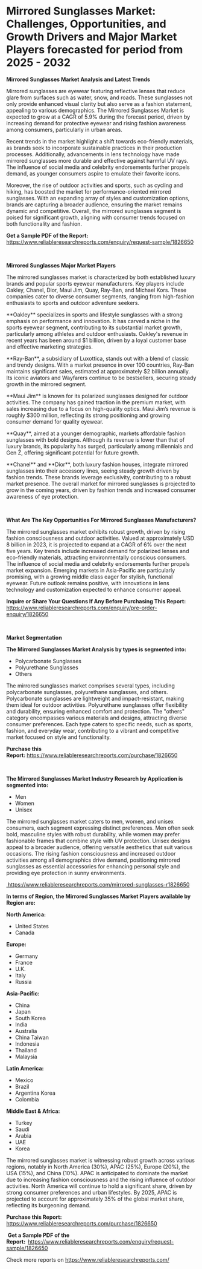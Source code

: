 <p><h1>Mirrored Sunglasses Market: Challenges, Opportunities, and Growth Drivers and Major Market Players forecasted for period from 2025 - 2032</h1></p><p><strong>Mirrored Sunglasses Market Analysis and Latest Trends</strong></p>
<p><p>Mirrored sunglasses are eyewear featuring reflective lenses that reduce glare from surfaces such as water, snow, and roads. These sunglasses not only provide enhanced visual clarity but also serve as a fashion statement, appealing to various demographics. The Mirrored Sunglasses Market is expected to grow at a CAGR of 5.9% during the forecast period, driven by increasing demand for protective eyewear and rising fashion awareness among consumers, particularly in urban areas.</p><p>Recent trends in the market highlight a shift towards eco-friendly materials, as brands seek to incorporate sustainable practices in their production processes. Additionally, advancements in lens technology have made mirrored sunglasses more durable and effective against harmful UV rays. The influence of social media and celebrity endorsements further propels demand, as younger consumers aspire to emulate their favorite icons. </p><p>Moreover, the rise of outdoor activities and sports, such as cycling and hiking, has boosted the market for performance-oriented mirrored sunglasses. With an expanding array of styles and customization options, brands are capturing a broader audience, ensuring the market remains dynamic and competitive. Overall, the mirrored sunglasses segment is poised for significant growth, aligning with consumer trends focused on both functionality and fashion.</p></p>
<p><strong>Get a Sample PDF of the Report:&nbsp;</strong> <a href="https://www.reliableresearchreports.com/enquiry/request-sample/1826650?utm_campaign=2102&utm_medium=2&utm_source=Github&utm_content=ia&utm_term=07022025&utm_id=mirrored-sunglasses">https://www.reliableresearchreports.com/enquiry/request-sample/1826650</a></p>
<p>&nbsp;</p>
<p><strong>Mirrored Sunglasses Major Market Players</strong></p>
<p><p>The mirrored sunglasses market is characterized by both established luxury brands and popular sports eyewear manufacturers. Key players include Oakley, Chanel, Dior, Maui Jim, Quay, Ray-Ban, and Michael Kors. These companies cater to diverse consumer segments, ranging from high-fashion enthusiasts to sports and outdoor adventure seekers.</p><p>**Oakley** specializes in sports and lifestyle sunglasses with a strong emphasis on performance and innovation. It has carved a niche in the sports eyewear segment, contributing to its substantial market growth, particularly among athletes and outdoor enthusiasts. Oakley's revenue in recent years has been around $1 billion, driven by a loyal customer base and effective marketing strategies.</p><p>**Ray-Ban**, a subsidiary of Luxottica, stands out with a blend of classic and trendy designs. With a market presence in over 100 countries, Ray-Ban maintains significant sales, estimated at approximately $2 billion annually. Its iconic aviators and Wayfarers continue to be bestsellers, securing steady growth in the mirrored segment.</p><p>**Maui Jim** is known for its polarized sunglasses designed for outdoor activities. The company has gained traction in the premium market, with sales increasing due to a focus on high-quality optics. Maui Jim’s revenue is roughly $300 million, reflecting its strong positioning and growing consumer demand for quality eyewear.</p><p>**Quay**, aimed at a younger demographic, markets affordable fashion sunglasses with bold designs. Although its revenue is lower than that of luxury brands, its popularity has surged, particularly among millennials and Gen Z, offering significant potential for future growth.</p><p>**Chanel** and **Dior**, both luxury fashion houses, integrate mirrored sunglasses into their accessory lines, seeing steady growth driven by fashion trends. These brands leverage exclusivity, contributing to a robust market presence. The overall market for mirrored sunglasses is projected to grow in the coming years, driven by fashion trends and increased consumer awareness of eye protection.</p></p>
<p>&nbsp;</p>
<p><strong>What Are The Key Opportunities For Mirrored Sunglasses Manufacturers?</strong></p>
<p><p>The mirrored sunglasses market exhibits robust growth, driven by rising fashion consciousness and outdoor activities. Valued at approximately USD 8 billion in 2023, it is projected to expand at a CAGR of 6% over the next five years. Key trends include increased demand for polarized lenses and eco-friendly materials, attracting environmentally conscious consumers. The influence of social media and celebrity endorsements further propels market expansion. Emerging markets in Asia-Pacific are particularly promising, with a growing middle class eager for stylish, functional eyewear. Future outlook remains positive, with innovations in lens technology and customization expected to enhance consumer appeal.</p></p>
<p><strong>Inquire or Share Your Questions If Any Before Purchasing This Report:</strong> <a href="https://www.reliableresearchreports.com/enquiry/pre-order-enquiry/1826650?utm_campaign=2102&utm_medium=2&utm_source=Github&utm_content=ia&utm_term=07022025&utm_id=mirrored-sunglasses">https://www.reliableresearchreports.com/enquiry/pre-order-enquiry/1826650</a></p>
<p>&nbsp;</p>
<p><strong>Market Segmentation</strong></p>
<p><strong>The Mirrored Sunglasses Market Analysis by types is segmented into:</strong></p>
<p><ul><li>Polycarbonate Sunglasses</li><li>Polyurethane Sunglasses</li><li>Others</li></ul></p>
<p><p>The mirrored sunglasses market comprises several types, including polycarbonate sunglasses, polyurethane sunglasses, and others. Polycarbonate sunglasses are lightweight and impact-resistant, making them ideal for outdoor activities. Polyurethane sunglasses offer flexibility and durability, ensuring enhanced comfort and protection. The "others" category encompasses various materials and designs, attracting diverse consumer preferences. Each type caters to specific needs, such as sports, fashion, and everyday wear, contributing to a vibrant and competitive market focused on style and functionality.</p></p>
<p><strong>Purchase this Report:&nbsp;</strong><a href="https://www.reliableresearchreports.com/purchase/1826650?utm_campaign=2102&utm_medium=2&utm_source=Github&utm_content=ia&utm_term=07022025&utm_id=mirrored-sunglasses">https://www.reliableresearchreports.com/purchase/1826650</a></p>
<p>&nbsp;</p>
<p><strong>The Mirrored Sunglasses Market Industry Research by Application is segmented into:</strong></p>
<p><ul><li>Men</li><li>Women</li><li>Unisex</li></ul></p>
<p><p>The mirrored sunglasses market caters to men, women, and unisex consumers, each segment expressing distinct preferences. Men often seek bold, masculine styles with robust durability, while women may prefer fashionable frames that combine style with UV protection. Unisex designs appeal to a broader audience, offering versatile aesthetics that suit various occasions. The rising fashion consciousness and increased outdoor activities among all demographics drive demand, positioning mirrored sunglasses as essential accessories for enhancing personal style and providing eye protection in sunny environments.</p></p>
<p><a href="https://www.reliableresearchreports.com/mirrored-sunglasses-r1826650?utm_campaign=2102&utm_medium=2&utm_source=Github&utm_content=ia&utm_term=07022025&utm_id=mirrored-sunglasses">&nbsp;https://www.reliableresearchreports.com/mirrored-sunglasses-r1826650</a></p>
<p><strong>In terms of Region, the Mirrored Sunglasses Market Players available by Region are:</strong></p>
<p>
    <p> <strong> North America: </strong>
        <ul>
            <li>United States</li>
            <li>Canada</li>
        </ul>
        </p> 
    <p> <strong> Europe: </strong>
        <ul>
            <li>Germany</li>
            <li>France</li>
            <li>U.K.</li>
            <li>Italy</li>
            <li>Russia</li>
        </ul>
        </p> 
    <p> <strong> Asia-Pacific: </strong>
        <ul>
            <li>China</li>
            <li>Japan</li>
            <li>South Korea</li>
            <li>India</li>
            <li>Australia</li>
            <li>China Taiwan</li>
            <li>Indonesia</li>
            <li>Thailand</li>
            <li>Malaysia</li>
        </ul>
        </p> 
    <p> <strong> Latin America: </strong>
        <ul>
            <li>Mexico</li>
            <li>Brazil</li>
            <li>Argentina Korea</li>
            <li>Colombia</li>
        </ul>
        </p> 
    <p> <strong> Middle East & Africa: </strong>
        <ul>
            <li>Turkey</li>
            <li>Saudi</li>
            <li>Arabia</li>
            <li>UAE</li>
            <li>Korea</li>
        </ul>
    </p>
    </p>
<p><p>The mirrored sunglasses market is witnessing robust growth across various regions, notably in North America (30%), APAC (25%), Europe (20%), the USA (15%), and China (10%). APAC is anticipated to dominate the market due to increasing fashion consciousness and the rising influence of outdoor activities. North America will continue to hold a significant share, driven by strong consumer preferences and urban lifestyles. By 2025, APAC is projected to account for approximately 35% of the global market share, reflecting its burgeoning demand.</p></p>
<p><strong>Purchase this Report: </strong><a href="https://www.reliableresearchreports.com/purchase/1826650?utm_campaign=2102&utm_medium=2&utm_source=Github&utm_content=ia&utm_term=07022025&utm_id=mirrored-sunglasses">https://www.reliableresearchreports.com/purchase/1826650</a></p>
<p>&nbsp;<strong>Get a Sample PDF of the Report:&nbsp;&nbsp;</strong><a href="https://www.reliableresearchreports.com/enquiry/request-sample/1826650?utm_campaign=2102&utm_medium=2&utm_source=Github&utm_content=ia&utm_term=07022025&utm_id=mirrored-sunglasses">https://www.reliableresearchreports.com/enquiry/request-sample/1826650</a></p>
<p><strong></strong></p>
<p>Check more reports on <a href="https://www.reliableresearchreports.com/?utm_campaign=2102&utm_medium=2&utm_source=Github&utm_content=ia&utm_term=07022025&utm_id=mirrored-sunglasses">https://www.reliableresearchreports.com/</a></p>